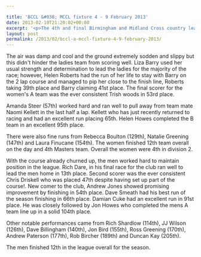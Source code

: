 ```yaml
---

title: 'BCCL &#038; MCCL fixture 4 - 9 February 2013'
date: 2013-02-10T21:20:02+00:00
excerpt: '<p>The 4th and final Birmingham and Midland Cross country league fixture saw the women and men both competing on home turf at Pittville Park. This fixture was also special as it was the first time the club had hosted an event in this league.</p>'
layout: post
permalink: /2013/02/bccl-a-mccl-fixture-4-9-february-2013/
---
```

The air was damp and cool and the ground extremely sodden and slippy but this didn't hinder the ladies team from scoring well. Liza Barry used her usual strength and determination to lead the ladies for the majority of the race; however, Helen Roberts had the run of her life to stay with Barry on the 2 lap course and managed to pip her close to the finish line, Roberts taking 39th place and Barry claiming 41st place. The final scorer for the women's A team was the ever consistent Trish woods in 53rd place.

Amanda Steer (57th) worked hard and ran well to pull away from team mate Naomi Kellett in the last half a lap. Kellett who has just recently returned to racing and had an excellent run placing 65th. Helen Howes completed the B team in an excellent 95th place.

There were also fine runs from Rebecca Boulton (129th), Natalie Greening (147th) and Laura Finucane (154th). The women finished 12th team overall on the day and 4th Masters team. Overall the women were 4th in division 2.

With the course already churned up, the men worked hard to maintain position in the league. Rich Dare, in his final race for the club ran well to lead the men home in 13th place. Second scorer was the ever consistent Chris Driskell who was placed 47th despite having set up part of the course!. New comer to the club, Andrew Jones showed promising improvement by finishing in 54th place. Dave Smeath had his best run of the season finishing in 66th place. Damian Cuke had an excellent run in 91st place. He was closely followed by Jon Howes who completed the mens A team line up in a solid 104th place.

Other notable performances came from Rich Shardlow (114th), JJ Wilson (126th), Dave Billingham (140th), Jon Bird (155th), Ross Greening (170th), Andrew Paterson (177th), Rob Bircher (189th) and Duncan Kay (205th).

The men finished 12th in the league overall for the season.</p>
